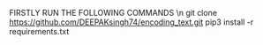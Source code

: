 FIRSTLY RUN THE FOLLOWING COMMANDS \n
git clone https://github.com/DEEPAKsingh74/encoding_text.git
pip3 install -r requirements.txt
